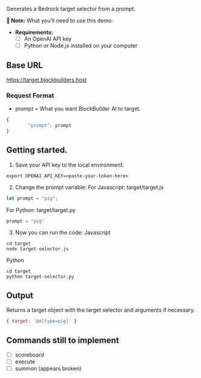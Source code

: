 Generates a Bedrock target selector from a prompt. 
 
**📝 Note:** What you'll need to use this demo:
- **Requirements:**
  - [ ] An OpenAI API key
  - [ ] Python or Node.js installed on your computer

## Base URL
https://target.blockbuilders.host

### Request Format
- prompt = What you want BlockBuilder AI to target. 

```javascript
{
        "prompt": prompt
}
```
 
## Getting started.
1. Save your API key to the local environment:
```shell
export OPENAI_API_KEY=<paste-your-token-here>
```
2. Change the prompt variable:
For Javascript: target/target.js
```javascript
let prompt = "pig";
```
For Python: target/target.py
```python
prompt = "pig"
```
3. Now you can run the code:
Javascript
```shell
cd target
node target-selector.js
```
Python
```shell
cd target
python target-selector.py
```
## Output
Returns a target object with the target selector and arguments if necessary. 
```javascript
{ target: '@e[type=pig]' }
```

## Commands still to implement
- [ ] scoreboard
- [ ] execute
- [ ] summon (appears broken)
